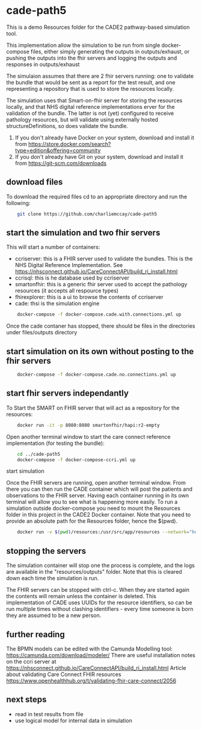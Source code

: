 # cade-path5
This is a demo Resources folder for the CADE2 pathway-based simulation tool.  

This implementation allow the simulation to be run from single docker-compose files, either simply generating the outputs in outputs/exhaust, or pushing the outputs into the fhir servers and logging the outputs and responses in outputs/exhaust


The simulaion assumes that there are 2 fhir servers running: one to validate the bundle that would be sent as a report for the test result, and one representing a repository that is used to store the resources locally.

The simulation uses that Smart-on-fhir server for storing the resources locally, and that NHS digital reference implementations erver for the validation of the bundle.  The latter is not (yet) configured to receive pathology resources, but will validate using externally hosted structureDefinitions, so does validate the bundle.

1. If you don't already have Docker on your system, download and install it from https://store.docker.com/search?type=edition&offering=community
2. If you don't already have Git on your system, download and install it from https://git-scm.com/downloads

## download files

To download the required files cd to an appropriate directory and run the following:
```sh
    git clone https://github.com/charliemccay/cade-path5
```

## start the simulation and two fhir servers
This will start a number of containers:
* ccriserver: this is a FHIR server used to validate the bundles.  This is the NHS Digital Reference Implementation.  See https://nhsconnect.github.io/CareConnectAPI/build_ri_install.html
* ccrisql: this is he database used by ccriserver
* smartonfhir: this is  a generic fhir server used to accept the pathology resources (it accepts all respource types)
* fhirexplorer: this is a ui to browse the contents of ccriserver
* cade: thsi is the simulation engine

```sh
    docker-compose -f docker-compose.cade.with.connections.yml up
```

Once the cade contaner has stopped, there should be files in the directories under files/outputs directory

## start simulation on its own without posting to the fhir servers

```sh
    docker-compose -f docker-compose.cade.no.connections.yml up
```



## start fhir servers independantly 

To Start the SMART on FHIR server that will act as a repository for the resources:

```sh
    docker run -it -p 8080:8080 smartonfhir/hapi:r2-empty
```

Open another terminal window to start the care connect reference implementation (for testing the bundle):

```sh
    cd ../cade-path5
    docker-compose -f docker-compose-ccri.yml up
```

start simulation
    
Once the FHIR servers are running, open another terminal window.  From there you can then run the CADE container which will post the patients and observations to the FHIR server.  Having each container running in its own terminal will allow you to see what is happening more easily.  To run a simulation outside docker-compose you need to mount the Resources folder in this project in the CADE2 Docker container.  Note that you need to provide an absolute path for the Resources folder, hence the $(pwd).
    
```sh
    docker run -v $(pwd)/resources:/usr/src/app/resources --network="host" ramseysys/cade-2:latest python start.py
```
        
## stopping the servers

The simulation container will stop one the process is complete, and the logs are available in the "resources/outputs" folder.   Note that this is cleared down each time the simulation is run.

The FHIR servers can be stopped with ctrl-c.  When they are started again the contents will remain unless the container is deleted.  This implementation of CADE uses UUIDs for the resource identifiers, so can be run multiple times without clashing identifiers - every time someone is born they are assumed to be a new person.

## further reading

The BPMN models can be edited with the Camunda Modelling tool: https://camunda.com/download/modeler/
There are useful installation notes on the ccri server at https://nhsconnect.github.io/CareConnectAPI/build_ri_install.html
Article about validating Care Connect FHIR resources https://www.openhealthhub.org/t/validating-fhir-care-connect/2056

## next steps

* read in test results from file
* use logical model for internal data in simulation

